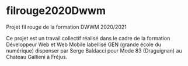 # filrouge2020Dwwm
Projet fil rouge de la formation DWWM 2020/2021

Ce projet est un travail collectif réalisé dans le cadre de la formation Développeur Web et Web Mobile labellisé GEN (grande école du numérique) dispenser par Serge Baldacci pour Mode 83 (Draguignan) au Chateau Gallieni à Fréjus.
